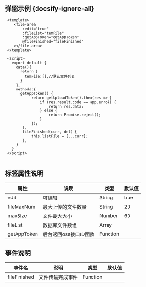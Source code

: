 ## 弹窗示例 {docsify-ignore-all}
 
```
 <template>
    <file-area
        :edit="true"
        :fileList="temFile"
        :getAppToken="getAppToken"
        @fileFinished="fileFinished"
    ></file-area>
 </template>

 <script>
   export default {
     data(){
       return {
         temFile:[],//默认文件列表
       }
     },
     methods:{
       getAppToken() {
            return getUploadToken().then(res => {
                if (res.result.code == app.errok) {
                    return res.data;
                } else {
                    return Promise.reject();
                }
            });
        },
        fileFinished(curr, del) {
            this.listFile = [...curr];
        },
     }
   }
 </script>
     
```


 
## 标签属性说明

| 属性 | 说明 | 类型 | 默认值 |
| --- | --- | --- | --- |
| edit | 可编辑 | String | true   |
| fileMaxNum | 最大上传的文件数量 | String |  20  |
| maxSize | 文件最大大小 | Number | 60 |   
| fileList | 数据库文件数组 | Array |  |
| getAppToken | 后台返回oss接口ID函数 | Function | |

## 事件说明

| 事件名 | 说明 | 类型 | 默认值 |
| --- | --- | --- | --- |
| fileFinished | 文件传输完成事件 | Function |    |
 


 

